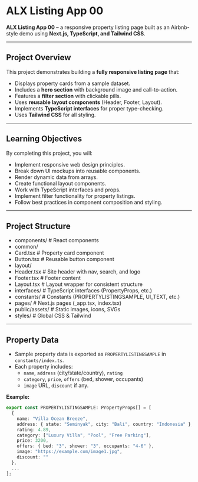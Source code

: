 # ALX Listing App 00

**ALX Listing App 00** – a responsive property listing page built as an Airbnb-style demo using **Next.js, TypeScript, and Tailwind CSS**.

---

## Project Overview

This project demonstrates building a **fully responsive listing page** that:

- Displays property cards from a sample dataset.
- Includes a **hero section** with background image and call-to-action.
- Features a **filter section** with clickable pills.
- Uses **reusable layout components** (Header, Footer, Layout).
- Implements **TypeScript interfaces** for proper type-checking.
- Uses **Tailwind CSS** for all styling.

---

## Learning Objectives

By completing this project, you will:

- Implement responsive web design principles.
- Break down UI mockups into reusable components.
- Render dynamic data from arrays.
- Create functional layout components.
- Work with TypeScript interfaces and props.
- Implement filter functionality for property listings.
- Follow best practices in component composition and styling.

---

## Project Structure

- components/ # React components
- common/
- Card.tsx # Property card component
- Button.tsx # Reusable button component
- layout/
- Header.tsx # Site header with nav, search, and logo
- Footer.tsx # Footer content
- Layout.tsx # Layout wrapper for consistent structure
- interfaces/ # TypeScript interfaces (PropertyProps, etc.)
- constants/ # Constants (PROPERTYLISTINGSAMPLE, UI_TEXT, etc.)
- pages/ # Next.js pages (_app.tsx, index.tsx)
- public/assets/ # Static images, icons, SVGs
- styles/ # Global CSS & Tailwind


---

## Property Data

- Sample property data is exported as `PROPERTYLISTINGSAMPLE` in `constants/index.ts`.
- Each property includes:
  - `name`, `address` (city/state/country), `rating`
  - `category`, `price`, `offers` (bed, shower, occupants)
  - `image` URL, `discount` if any.

**Example:**
```ts
export const PROPERTYLISTINGSAMPLE: PropertyProps[] = [
  {
    name: "Villa Ocean Breeze",
    address: { state: "Seminyak", city: "Bali", country: "Indonesia" },
    rating: 4.89,
    category: ["Luxury Villa", "Pool", "Free Parking"],
    price: 3200,
    offers: { bed: "3", shower: "3", occupants: "4-6" },
    image: "https://example.com/image1.jpg",
    discount: ""
  },
  ...
];
